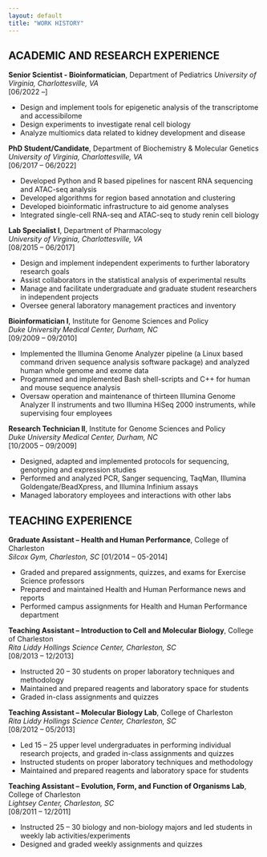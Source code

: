 ```yaml
---
layout: default
title: "WORK HISTORY"
---
```


## ACADEMIC AND RESEARCH EXPERIENCE

**Senior Scientist - Bioinformatician**, Department of Pediatrics
*University of Virginia, Charlottesville, VA*  
 \[06/2022 –\]
 
  - Design and implement tools for epigenetic analysis of the transcriptome and accessibilome
  - Design experiments to investigate renal cell biology
  - Analyze multiomics data related to kidney development and disease

**PhD Student/Candidate**, Department of Biochemistry & Molecular Genetics
*University of Virginia, Charlottesville, VA*  
 \[06/2017 – 06/2022\] 
 
 - Developed Python and R based pipelines for nascent RNA sequencing and ATAC-seq analysis
 - Developed algorithms for region based annotation and clustering
 - Developed bioinformatic infrastructure to aid genome analyses
 - Integrated single-cell RNA-seq and ATAC-seq to study renin cell biology

**Lab Specialist I**, Department of Pharmacology  
*University of Virginia, Charlottesville, VA*  
 \[08/2015 – 06/2017\] 

- Design and implement independent experiments to further laboratory research goals
- Assist collaborators in the statistical analysis of experimental results
- Manage and facilitate undergraduate and graduate student researchers in independent projects
- Oversee general laboratory management practices and inventory

**Bioinformatician I**, Institute for Genome Sciences and Policy  
*Duke University Medical Center, Durham, NC*  
\[09/2009 – 09/2010\]

- Implemented the Illumina Genome Analyzer pipeline (a Linux 
based command driven sequence analysis software package) and  analyzed human whole genome and exome data
- Programmed and implemented Bash shell-scripts and C++ for human and mouse sequence analysis
- Oversaw operation and maintenance of thirteen Illumina Genome Analyzer II instruments and two Illumina HiSeq 2000 instruments, while supervising four employees

**Research Technician II**, Institute for Genome Sciences and Policy  
*Duke University Medical Center, Durham, NC*  
\[10/2005 – 09/2009\]

- Designed, adapted and implemented protocols for sequencing, genotyping and expression studies
- Performed and analyzed PCR, Sanger sequencing, TaqMan, Illumina Goldengate/BeadXpress, and Illumina Infinium assays
- Managed laboratory employees and interactions with other labs

## TEACHING EXPERIENCE

**Graduate Assistant – Health and Human Performance**, College of Charleston  
*Silcox Gym, Charleston, SC*
\[01/2014 – 05-2014\]

- Graded and prepared assignments, quizzes, and exams for Exercise Science professors
- Prepared and maintained Health and Human Performance news and reports
- Performed campus assignments for Health and Human Performance department

**Teaching Assistant – Introduction to Cell and Molecular Biology**, College of Charleston  
*Rita Liddy Hollings Science Center, Charleston, SC*  
\[08/2013 – 12/2013\]

- Instructed 20 – 30 students on proper laboratory techniques and methodology
- Maintained and prepared reagents and laboratory space for students
- Graded in-class assignments and quizzes

**Teaching Assistant – Molecular Biology Lab**, College of Charleston  
*Rita Liddy Hollings Science Center, Charleston, SC*  
\[08/2012 – 05/2013\]

- Led 15 – 25 upper level undergraduates in performing individual research projects, and graded in-class assignments and quizzes
- Instructed students on proper laboratory techniques and methodology
- Maintained and prepared reagents and laboratory space for students

**Teaching Assistant – Evolution, Form, and Function of Organisms Lab**, College of Charleston  
*Lightsey Center, Charleston, SC*  
\[08/2011 – 12/2011\]

- Instructed 25 – 30 biology and non-biology majors and led students in weekly lab activities/experiments
- Designed and graded weekly assignments and quizzes
